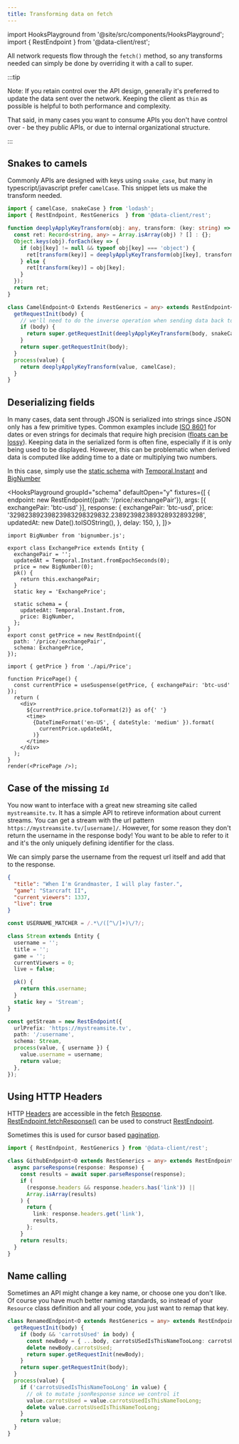 ```yaml
---
title: Transforming data on fetch
---
```


import HooksPlayground from '@site/src/components/HooksPlayground';
import { RestEndpoint } from '@data-client/rest';

All network requests flow through the `fetch()` method, so any transforms needed can simply
be done by overriding it with a call to super.

:::tip

Note: If you retain control over the API design, generally it's preferred to
update the data sent over the network. Keeping the client as `thin` as possible
is helpful to both performance and complexity.

That said, in many cases you want to consume APIs you don't have control over -
be they public APIs, or due to internal organizational structure.

:::

## Snakes to camels

Commonly APIs are designed with keys using `snake_case`, but many in typescript/javascript
prefer `camelCase`. This snippet lets us make the transform needed.

```typescript title="CamelResource.ts"
import { camelCase, snakeCase } from 'lodash';
import { RestEndpoint, RestGenerics  } from '@data-client/rest';

function deeplyApplyKeyTransform(obj: any, transform: (key: string) => string) {
  const ret: Record<string, any> = Array.isArray(obj) ? [] : {};
  Object.keys(obj).forEach(key => {
    if (obj[key] != null && typeof obj[key] === 'object') {
      ret[transform(key)] = deeplyApplyKeyTransform(obj[key], transform);
    } else {
      ret[transform(key)] = obj[key];
    }
  });
  return ret;
}

class CamelEndpoint<O Extends RestGenerics = any> extends RestEndpoint<O> {
  getRequestInit(body) {
    // we'll need to do the inverse operation when sending data back to the server
    if (body) {
      return super.getRequestInit(deeplyApplyKeyTransform(body, snakeCase));
    }
    return super.getRequestInit(body);
  }
  process(value) {
    return deeplyApplyKeyTransform(value, camelCase);
  }
}
```

## Deserializing fields

In many cases, data sent through JSON is serialized into strings since JSON
only has a few primitive types. Common examples include [ISO 8601](https://en.wikipedia.org/wiki/ISO_8601)
for dates or even strings for decimals that require high precision ([floats can be lossy](https://floating-point-gui.de/)).
Keeping data in the serialized form is often fine, especially if it is only being used to
be displayed. However, this can be problematic when derived data is computed like adding time to a date
or multiplying two numbers.

In this case, simply use the [static schema](api/Entity.md#schema) with [Temporal.Instant](https://tc39.es/proposal-temporal/) and [BigNumber](https://github.com/MikeMcl/bignumber.js)

<HooksPlayground groupId="schema" defaultOpen="y" fixtures={[
{
endpoint: new RestEndpoint({path: '/price/:exchangePair'}),
args: [{ exchangePair: 'btc-usd' }],
response: {
exchangePair: 'btc-usd',
price: '32982389239823983298329832.238923982389328932893298',
updatedAt: new Date().toISOString(),
},
delay: 150,
},
]}>

```tsx title="api/Price.ts"
import BigNumber from 'bignumber.js';

export class ExchangePrice extends Entity {
  exchangePair = '';
  updatedAt = Temporal.Instant.fromEpochSeconds(0);
  price = new BigNumber(0);
  pk() {
    return this.exchangePair;
  }
  static key = 'ExchangePrice';

  static schema = {
    updatedAt: Temporal.Instant.from,
    price: BigNumber,
  };
}
export const getPrice = new RestEndpoint({
  path: '/price/:exchangePair',
  schema: ExchangePrice,
});
```

```tsx title="PricePage.tsx"
import { getPrice } from './api/Price';

function PricePage() {
  const currentPrice = useSuspense(getPrice, { exchangePair: 'btc-usd' });
  return (
    <div>
      ${currentPrice.price.toFormat(2)} as of{' '}
      <time>
        {DateTimeFormat('en-US', { dateStyle: 'medium' }).format(
          currentPrice.updatedAt,
        )}
      </time>
    </div>
  );
}
render(<PricePage />);
```

</HooksPlayground>

## Case of the missing `Id`

You now want to interface with a great new streaming site called `mystreamsite.tv`. It has
a simple API to retireve information about current streams. You can get a stream with the
url pattern `https://mystreamsite.tv/[username]/`. However, for some reason they don't
return the username in the response body! You want to be able to refer to it and it's
the only uniquely defining identifier for the class.

We can simply parse the username from the request url itself and add that to the
response.

```json title="GET https://mystreamsite.tv/ntucker/"
{
  "title": "When I'm Grandmaster, I will play faster.",
  "game": "Starcraft II",
  "current_viewers": 1337,
  "live": true
}
```

```typescript title="api/Stream.ts"
const USERNAME_MATCHER = /.*\/([^\/]+)\/?/;

class Stream extends Entity {
  username = '';
  title = '';
  game = '';
  currentViewers = 0;
  live = false;

  pk() {
    return this.username;
  }
  static key = 'Stream';
}

const getStream = new RestEndpoint({
  urlPrefix: 'https://mystreamsite.tv',
  path: '/:username',
  schema: Stream,
  process(value, { username }) {
    value.username = username;
    return value;
  },
});
```

## Using HTTP Headers

HTTP [Headers](https://developer.mozilla.org/en-US/docs/Web/API/Headers) are accessible in the fetch
[Response](https://developer.mozilla.org/en-US/docs/Web/API/Response). [RestEndpoint.fetchResponse()](../api/RestEndpoint.md#fetchResponse)
can be used to construct [RestEndpoint](../api/RestEndpoint.md).

Sometimes this is used for cursor based [pagination](./pagination.md#tokens-in-http-headers).

```typescript
import { RestEndpoint, RestGenerics } from '@data-client/rest';

class GithubEndpoint<O extends RestGenerics = any> extends RestEndpoint<O> {
  async parseResponse(response: Response) {
    const results = await super.parseResponse(response);
    if (
      (response.headers && response.headers.has('link')) ||
      Array.isArray(results)
    ) {
      return {
        link: response.headers.get('link'),
        results,
      };
    }
    return results;
  }
}
```

## Name calling

Sometimes an API might change a key name, or choose one you don't like. Of course
you have much better naming standards, so instead of your `Resource` class definition
and all your code, you just want to remap that key.

```typescript title="ArticleResource.ts"
class RenamedEndpoint<O extends RestGenerics = any> extends RestEndpoint<O> {
  getRequestInit(body) {
    if (body && 'carrotsUsed' in body) {
      const newBody = { ...body, carrotsUSedIsThisNameTooLong: carrotsUsed };
      delete newBody.carrotsUsed;
      return super.getRequestInit(newBody);
    }
    return super.getRequestInit(body);
  }
  process(value) {
    if ('carrotsUsedIsThisNameTooLong' in value) {
      // ok to mutate jsonResponse since we control it
      value.carrotsUsed = value.carrotsUsedIsThisNameTooLong;
      delete value.carrotsUsedIsThisNameTooLong;
    }
    return value;
  }
}
```
